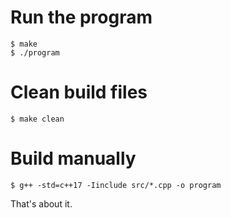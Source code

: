 # Run the program
```fish
$ make
$ ./program
```
# Clean build files
```fish
$ make clean
```
# Build manually
```fish
$ g++ -std=c++17 -Iinclude src/*.cpp -o program
```

That's about it.
